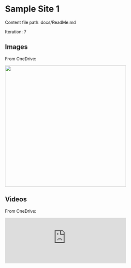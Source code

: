 # Sample Site 1

Content file path: docs/ReadMe.md

Iteration: 7

## Images

From OneDrive:  

<img src="https://onedrive.live.com/embed?resid=C38607DC2689EAA%21120962&authkey=%21AFgb7svWtBiUcj4" width="400"/>

## Videos

From OneDrive:

<iframe src="https://onedrive.live.com/embed?resid=CB3DEB5FC699256B%2148588&authkey=!AAdVKpNoYsiTKak" width="400" frameborder="0" scrolling="no" allowfullscreen></iframe>